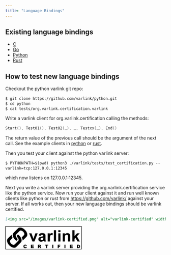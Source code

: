 ```yaml
---
title: "Language Bindings"
---
```


## Existing language bindings
* [C](https://github.com/varlink/libvarlink)
* [Go](https://github.com/varlink/go)
* [Python](https://github.com/varlink/python)
* [Rust](https://github.com/varlink/rust)

## How to test new language bindings

Checkout the python varlink git repo:
```shell
$ git clone https://github.com/varlink/python.git
$ cd python
$ cat tests/org.varlink.certification.varlink
```
Write a varlink client for org.varlink.certification calling the methods:

```go
Start(), Test01(), Test02(…), …, Testxx(…), End()
```

The return value of the previous call should be the argument of the next call.
See the example clients in [python](https://github.com/varlink/python/blob/master/varlink/tests/test_certification.py) or [rust](https://github.com/varlink/rust/blob/master/varlink-certification/src/main.rs#L73-L119).

Then you test your client against the python varlink server:

```shell
$ PYTHONPATH=$(pwd) python3 ./varlink/tests/test_certification.py --varlink=tcp:127.0.0.1:12345
```

which now listens on 127.0.0.1:12345.

Next you write a varlink server providing the org.varlink.certification service like the python service.
Now run your client against it and run well known clients like python or rust
from https://github.com/varlink/ against your server. If all works out, then
your new language bindings should be varlink certified.

```markdown
[<img src="/images/varlink-certified.png" alt="varlink-certified" width="240" height="73">](https://www.varlink.org/Language-Bindings)
```

[<img src="/images/varlink-certified.png" alt="varlink-certified" width="240" height="73">](https://www.varlink.org/Language-Bindings)
